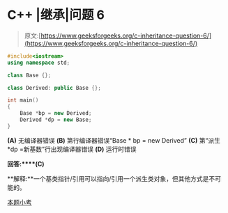 # C++ |继承|问题 6

> 原文:[https://www.geeksforgeeks.org/c-inheritance-question-6/](https://www.geeksforgeeks.org/c-inheritance-question-6/)

```cpp
#include<iostream>
using namespace std;

class Base {};

class Derived: public Base {};

int main()
{
    Base *bp = new Derived;
    Derived *dp = new Base;
}
```

**(A)** 无编译器错误
**(B)** 第行编译器错误“Base * bp = new Derived”
**(C)** 第“派生*dp =新基数”行出现编译器错误
**(D)** 运行时错误

**回答:****(C)**

**解释:**一个基类指针/引用可以指向/引用一个派生类对象，但其他方式是不可能的。

[本题小考](https://www.geeksforgeeks.org/quiz-corner-gq/)